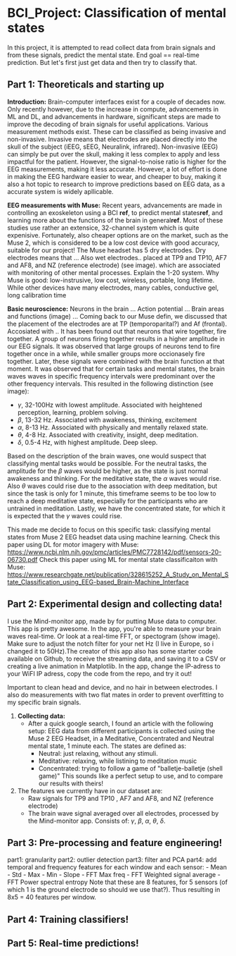 # BCI_Project: Classification of mental states

In this project, it is attempted to read collect data from brain signals and from these signals, predict the mental state. 
End goal == real-time prediction.
But let's first just get data and then try to classify that.

## Part 1: Theoreticals and starting up
**Introduction:** Brain-computer interfaces exist for a couple of decades now. Only recently however, due to the increase in compute, advancements in ML and DL, and advancements in hardware, significant steps are made to improve the decoding of brain signals for useful applications. Various measurement methods exist. These can be classified as being invasive and non-invasive. Invasive means that electrodes are placed directly into the skull of the subject (iEEG, sEEG, Neuralink, infrared). Non-invasive (EEG) can simply be put over the skull, making it less complex to apply and less impactful for the patient. However, the signal-to-noise ratio is higher for the EEG measurements, making it less accurate. However, a lot of effort is done in making the EEG hardware easier to wear, and cheaper to buy, making it also a hot topic to research to improve predictions based on EEG data, as a accurate system is widely apllicable.

**EEG measurements with Muse:** Recent years, advancements are made in controlling an exoskeleton using a BCI **ref**, to predict mental states**ref**, and learning more about the functions of the brain in general**ref**. Most of these studies use rather an extensice, 32-channel system which is quite expenisive. Fortunately, also cheaper options are on the market, such as the Muse 2, which is considered to be a low cost device with good accuracy, suitable for our project! The Muse headset has 5 dry electrodes. Dry electrodes means that ... Also wet electrodes.. placed at TP9 and TP10, AF7 and AF8, and NZ (reference electrode) (see image). which are associated with monitoring of other mental processes. Explain the 1-20 system. Why Muse is good: low-instrusive, low cost, wireless, portable, long lifetime. While other devices have many electrodes, many cables, conductive gel, long calibration time 

**Basic neuroscience:** Neurons in the brain ... Action potential ... Brain areas and functions (image)  ... Coming back to our Muse defin, we discussed that the placement of the electrodes are at TP (temporoparital?) and Af (frontal). Accosiated with ..
It has been found out that neurons that wire together, fire together. A group of neurons firing together results in a higher amplitude in our EEG signals. It was observed that large groups of neurons tend to fire together once in a while, while smaller groups more occionasely fire together. Later, these signals were combined with the brain function at that moment. It was observed that for certain tasks and mental states, the brain waves waves in specific frequency intervals were predominant over the other frequency intervals. This resulted in the following distinction (see image): 
- $\gamma$, 32-100Hz with lowest amplitude. Associated with heightened perception, learning, problem solving.
- $\beta$, 13-32 Hz. Associated with awakeness, thinking, excitement
- $\alpha$, 8-13 Hz. Associated with physically and mentally relaxed state.
- $\theta$, 4-8 Hz. Associated with creativity, insight, deep meditation.
- $\delta$, 0.5-4 Hz, with highest amplitude. Deep sleep.

Based on the description of the brain waves, one would suspect that classifying mental tasks would be possible. For the neutral tasks, the amplitude for the $\beta$ waves would be higher, as the state is just normal awakeness and thinking. For the meditative state, the $\alpha$ waves would rise. Also $\theta$ waves could rise due to the association with deep meditation, but since the task is only for 1 minute, this timeframe seems to be too low to reach a deep meditative state, especially for the participants who are untrained in meditation. Lastly, we have the concentrated state, for which it is expected that the $\gamma$ waves could rise.

This made me decide to focus on this specific task: classifying mental states from Muse 2 EEG headset data using machine learning.
Check this paper using DL for motor imagery with Muse: https://www.ncbi.nlm.nih.gov/pmc/articles/PMC7728142/pdf/sensors-20-06730.pdf
Check this paper using ML for mental state classificaiton with Muse: https://www.researchgate.net/publication/328615252_A_Study_on_Mental_State_Classification_using_EEG-based_Brain-Machine_Interface

## Part 2: Experimental design and collecting data!
I use the Mind-monitor app, made by for putting Muse data to computer. This app is pretty awesome. In the app, you're able to measure your brain waves real-time. Or look at a real-time FFT, or spectogram (show image). Make sure to adjust the notch filter for your net Hz (I live in Europe, so i changed it to 50Hz).The creator of this app also has some starter code available on Github, to receive the streaming data, and saving it to a CSV or creating a live animation in Matplotlib. In the app, change the IP-adress to your WiFI IP adress, copy the code from the repo, and try it out!

Important to clean head and device, and no hair in between electrodes. I also do measurements with two flat mates in order to prevent overfitting to my specific brain signals.

1. **Collecting data:** 
    - After a quick google search, I found an article with the following setup: EEG data from different participants is collected using the Muse 2 EEG Headset, in a Meditative, Concentrated and Neutral mental state, 1 minute each. The states are defined as: 
        - Neutral: just relaxing, without any stimuli.
        - Meditative: relaxing, while listining to meditation music
        - Concentrated: trying to follow a game of "balletje-balletje (shell game)" 
    This sounds like a perfect setup to use, and to compare our results with theirs!
2. The features we currently have in our dataset are:
    - Raw signals for TP9 and TP10 , AF7 and AF8, and NZ (reference electrode)
    - The brain wave signal averaged over all electrodes, processed by the Mind-monitor app. Consists of: $\gamma$, $\beta$, $\alpha$, $\theta$, $\delta$.
    
## Part 3: Pre-processing and feature engineering!  
part1: granularity
part2: outlier detection
part3: filter and PCA
part4: add temporal and frequency features for each window and each sensor:
    - Mean 
    - Std
    - Max
    - Min
    - Slope
    - FFT Max freq
    - FFT Weighted signal average
    - FFT Power spectral entropy
Note that these are 8 features, for 5 sensors (of which 1 is the ground electrode so should we use that?).
Thus resulting in 8x5 = 40 features per window.

## Part 4: Training classifiers!  

## Part 5: Real-time predictions! 